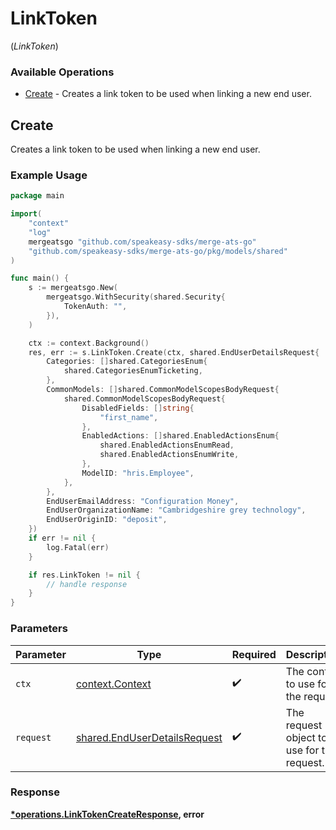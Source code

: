 # LinkToken
(*LinkToken*)

### Available Operations

* [Create](#create) - Creates a link token to be used when linking a new end user.

## Create

Creates a link token to be used when linking a new end user.

### Example Usage

```go
package main

import(
	"context"
	"log"
	mergeatsgo "github.com/speakeasy-sdks/merge-ats-go"
	"github.com/speakeasy-sdks/merge-ats-go/pkg/models/shared"
)

func main() {
    s := mergeatsgo.New(
        mergeatsgo.WithSecurity(shared.Security{
            TokenAuth: "",
        }),
    )

    ctx := context.Background()
    res, err := s.LinkToken.Create(ctx, shared.EndUserDetailsRequest{
        Categories: []shared.CategoriesEnum{
            shared.CategoriesEnumTicketing,
        },
        CommonModels: []shared.CommonModelScopesBodyRequest{
            shared.CommonModelScopesBodyRequest{
                DisabledFields: []string{
                    "first_name",
                },
                EnabledActions: []shared.EnabledActionsEnum{
                    shared.EnabledActionsEnumRead,
                    shared.EnabledActionsEnumWrite,
                },
                ModelID: "hris.Employee",
            },
        },
        EndUserEmailAddress: "Configuration Money",
        EndUserOrganizationName: "Cambridgeshire grey technology",
        EndUserOriginID: "deposit",
    })
    if err != nil {
        log.Fatal(err)
    }

    if res.LinkToken != nil {
        // handle response
    }
}
```

### Parameters

| Parameter                                                                    | Type                                                                         | Required                                                                     | Description                                                                  |
| ---------------------------------------------------------------------------- | ---------------------------------------------------------------------------- | ---------------------------------------------------------------------------- | ---------------------------------------------------------------------------- |
| `ctx`                                                                        | [context.Context](https://pkg.go.dev/context#Context)                        | :heavy_check_mark:                                                           | The context to use for the request.                                          |
| `request`                                                                    | [shared.EndUserDetailsRequest](../../models/shared/enduserdetailsrequest.md) | :heavy_check_mark:                                                           | The request object to use for the request.                                   |


### Response

**[*operations.LinkTokenCreateResponse](../../models/operations/linktokencreateresponse.md), error**

